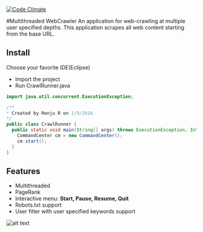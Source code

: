 [![Code Climate](https://codeclimate.com/github/Renjuju/WebCrawler/badges/gpa.svg)](https://codeclimate.com/github/Renjuju/WebCrawler) 

#Multithreaded WebCrawler
An application for web-crawling at multiple user specified depths.
This application scrapes all web content starting from the base URL.

## Install
Choose your favorite IDE(Eclipse)
* Import the project
* Run CrawlRunner.java

```java
import java.util.concurrent.ExecutionException;

/**
* Created by Renju R on 1/9/2016.
*/
public class CrawlRunner {
  public static void main(String[] args) throws ExecutionException, InterruptedException {
    CommandCenter cm = new CommandCenter();
    cm.start();    	
  }
}
```

## Features
* Multithreaded
* PageRank
* Interactive menu: **Start, Pause, Resume, Quit**
* Robots.txt support
* User filter with user specified keywords support

![alt text](http://i.imgur.com/2VpuLV1.gif "This just looks really cool")
